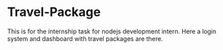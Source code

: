 # Travel-Package
This is for the internship task for nodejs development intern. Here a login system and dashboard with travel packages are there.
